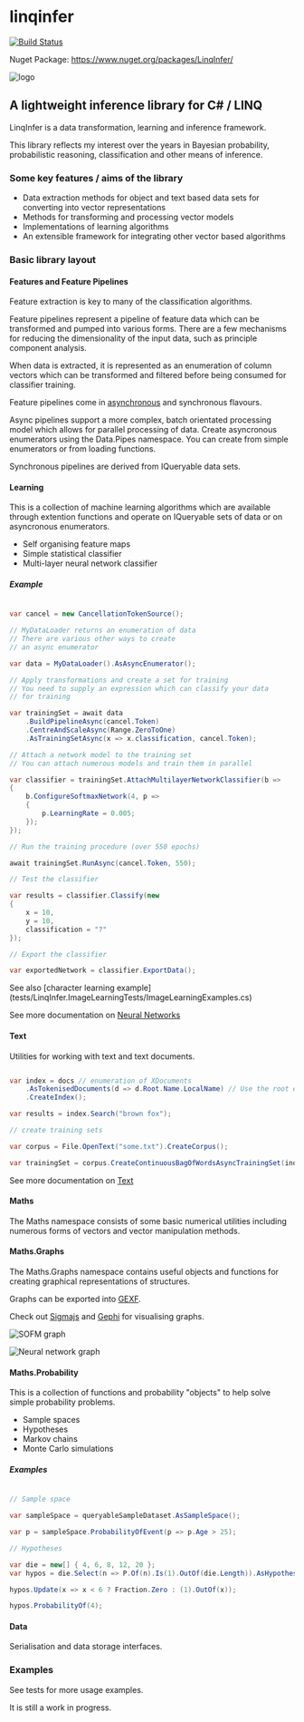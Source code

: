 # linqinfer

[![Build Status](https://travis-ci.org/roberino/linqinfer.svg?branch=master)](https://travis-ci.org/roberino/linqinfer)

Nuget Package: https://www.nuget.org/packages/LinqInfer/

![logo](docs/logo.png "LinqInfer")

## A lightweight inference library for C# / LINQ

LinqInfer is a data transformation, learning and inference framework. 

This library reflects my interest over the years in Bayesian probability, 
probabilistic reasoning, classification and other means of inference.

### Some key features / aims of the library

* Data extraction methods for object and text based data sets for converting into vector representations
* Methods for transforming and processing vector models
* Implementations of learning algorithms
* An extensible framework for integrating other vector based algorithms

### Basic library layout 

#### Features and Feature Pipelines

Feature extraction is key to many of the classification algorithms.

Feature pipelines represent a pipeline of feature data which can be 
transformed and pumped into various forms. There are a few mechanisms
for reducing the dimensionality of the input data, such as principle component 
analysis.

When data is extracted, it is represented as an enumeration of column vectors which 
can be transformed and filtered before being consumed for classifier training.

Feature pipelines come in [asynchronous](docs/async-pipelines.md) and synchronous flavours. 

Async pipelines support a more complex, batch orientated processing model
which allows for parallel processing of data. Create asyncronous enumerators
using the Data.Pipes namespace. You can create from simple enumerators
or from loading functions.

Synchronous pipelines are derived from IQueryable data sets.

#### Learning

This is a collection of machine learning algorithms which are available through extention 
functions and operate on IQueryable sets of data or on asyncronous enumerators.

* Self organising feature maps
* Simple statistical classifier
* Multi-layer neural network classifier

##### Example

```cs

var cancel = new CancellationTokenSource();

// MyDataLoader returns an enumeration of data
// There are various other ways to create 
// an async enumerator

var data = MyDataLoader().AsAsyncEnumerator();

// Apply transformations and create a set for training
// You need to supply an expression which can classify your data
// for training 

var trainingSet = await data
    .BuildPipelineAsync(cancel.Token)
    .CentreAndScaleAsync(Range.ZeroToOne)
    .AsTrainingSetAsync(x => x.classification, cancel.Token);

// Attach a network model to the training set
// You can attach numerous models and train them in parallel

var classifier = trainingSet.AttachMultilayerNetworkClassifier(b =>
{
    b.ConfigureSoftmaxNetwork(4, p =>
    {
        p.LearningRate = 0.005;
    });
});

// Run the training procedure (over 550 epochs)

await trainingSet.RunAsync(cancel.Token, 550);

// Test the classifier

var results = classifier.Classify(new
{
    x = 10,
    y = 10,
    classification = "?"
});

// Export the classifier

var exportedNetwork = classifier.ExportData();

```

See also [character learning example] (tests/LinqInfer.ImageLearningTests/ImageLearningExamples.cs)

See more documentation on [Neural Networks](docs/neural-networks.md)

#### Text

Utilities for working with text and text documents.

```cs

var index = docs // enumeration of XDocuments
	.AsTokenisedDocuments(d => d.Root.Name.LocalName) // Use the root element name as the doc ID
	.CreateIndex();

var results = index.Search("brown fox");

// create training sets

var corpus = File.OpenText("some.txt").CreateCorpus();

var trainingSet = corpus.CreateContinuousBagOfWordsAsyncTrainingSet(index.ExtractKeyTerms(500));

```
See more documentation on [Text](docs/text.md)

#### Maths

The Maths namespace consists of some basic numerical utilities 
including numerous forms of vectors and vector manipulation methods.

#### Maths.Graphs

The Maths.Graphs namespace contains useful objects and functions for creating graphical representations of structures.

Graphs can be exported into [GEXF](https://gephi.org/gexf/format/schema.html).

Check out [Sigmajs](http://sigmajs.org/) and [Gephi](https://gephi.org/) for visualising graphs.

![SOFM graph](docs/sofm_graph2.png)

![Neural network graph](docs/neural-network-sm.png)

#### Maths.Probability 

This is a collection of functions and probability "objects" to help solve simple probability problems.

* Sample spaces
* Hypotheses
* Markov chains
* Monte Carlo simulations

##### Examples

```cs

// Sample space

var sampleSpace = queryableSampleDataset.AsSampleSpace();

var p = sampleSpace.ProbabilityOfEvent(p => p.Age > 25);

// Hypotheses

var die = new[] { 4, 6, 8, 12, 20 };
var hypos = die.Select(n => P.Of(n).Is(1).OutOf(die.Length)).AsHypotheses();

hypos.Update(x => x < 6 ? Fraction.Zero : (1).OutOf(x));

hypos.ProbabilityOf(4);

```

#### Data

Serialisation and data storage interfaces.

### Examples

See tests for more usage examples.

It is still a work in progress.
